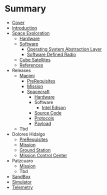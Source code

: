 # Summary

* [Cover](README.md)
* [Introduction](documentation/EekMex.md)
* [Space Exploration](documentation/SpaceExploration.md)
   * [Hardware](documentation/spaceexploration/hardware.md)
   * [Software](documentation/spaceexploration/software.md)
       * [Operating System Abstraction Layer](documentation/p0x01/OperatingSystemAbstractionLayer.md)
       * [Software Defined Radio](documentation/spaceexploration/SoftwareDefinedRadio.md)
   * [Cube Satellites](documentation/CubeSatellites.md)
   * [References](documentation/References.md)
* Releases
   * [Mapimi](Mapimi.md)
       * [PreRequisites](documentation/p0x01/PreRequisites.md)
       * [Mission](documentation/p0x01/Mission.md)
       * [Spacecraft](documentation/p0x01/Spacecraft.md)
           * [Hardware](documentation/p0x01/SpacecraftHardware.md)
           * Software
               * [Intel Edison](documentation/p0x01/IntelEdison.md)
           * [Source Code](documentation/p0x01/SourceCode.md)
           * [Protocols](documentation/p0x01/SpacecraftProtocols.md)
           * [Payload](documentation/p0x01/SpacecraftPayload.md)
   * Tbd
* Dolores Hidalgo
   * [PreRequisites](documentation/p0x02/Prerequisites.md)
   * [Mission](documentation/p0x02/Mission.md)
   * [Ground Station](documentation/p0x02/GroundStation.md)
   * [Mission Control Center](documentation/p0x02/MissionControlCenter.md)
* Patzcuaro
   * [Mission](documentation/p0x03/Mission.md)
   * Tbd
* [SandBox](documentation/SandBox.md)
* [Simulator](documentation/p0x01/Simulator.md)
* [Telemetry](Telemetry.md)

